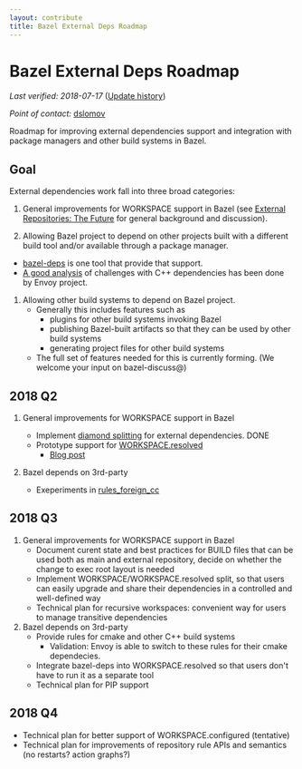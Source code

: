 ```yaml
---
layout: contribute
title: Bazel External Deps Roadmap
---
```


# Bazel External Deps Roadmap

*Last verified: 2018-07-17*
([Update history](https://github.com/bazelbuild/bazel-website/commits/master/roadmaps/external-deps.md))

*Point of contact:* [dslomov](https://github.com/dslomov)

Roadmap for improving external dependencies support and integration with
package managers and other build systems in Bazel.

## Goal

External dependencies work fall into three broad categories:

1.  General improvements for WORKSPACE support in Bazel (see
   [External Repositories: The Future](https://docs.google.com/document/d/13OlvrQcPG15cnrY5InEwJ4J3rV_ykHTuHqEZVTqY2lk/)
   for general background and discussion).

1.  Allowing Bazel project to depend on other projects built with a different build tool and/or
   available through a package manager.
   *  [bazel-deps](https://github.com/johnynek/bazel-deps) is one tool that provide that support.
   *  [A good analysis](https://blog.envoyproxy.io/external-c-dependency-management-in-bazel-dd37477422f5)
      of challenges with C++ dependencies has been done by Envoy project.

1. Allowing other build systems to depend on Bazel project.
   *   Generally this includes features such as
       -   plugins for other build systems invoking Bazel
       -   publishing Bazel-built artifacts so that they can be used by other build systems
       -   generating project files  for other build systems
   *  The full set of features needed for this is currently forming. (We welcome your input on bazel-discuss@)


## 2018 Q2

1. General improvements for WORKSPACE support in Bazel
   *   Implement [diamond splitting](https://docs.google.com/document/d/1254CQ8T4Rmeasg4NO1NPail2kLPC50VJ7Ok6JsoSe-c/)
       for external dependencies. DONE
   *   Prototype support for [WORKSPACE.resolved](https://docs.google.com/document/d/1kVNXcw3nLlfFQRR_87SGOka9DJ8nnawlYHUIK4m3s0I/)
       -   [Blog post](https://blog.bazel.build/2018/07/09/bazel-sync-and-resolved-file.html)

1. Bazel depends on 3rd-party
   *   Exeperiments in [rules\_foreign\_cc](https://github.com/bazelbuild/rules_foreign_cc)

## 2018 Q3

1. General improvements for WORKSPACE support in Bazel
   *   Document curent state and best practices for BUILD files that can be used both as main and external
       repository, decide on whether the change to exec root layout is needed
   *   Implement WORKSPACE/WORKSPACE.resolved split, so that users can easily upgrade and share their
       dependencies in a controlled and well-defined way
   *   Technical plan for recursive workspaces: convenient way for users to manage transitive dependencies
1. Bazel depends on 3rd-party
   *   Provide rules for cmake and other C++ build systems
        -    Validation: Envoy is able to switch to these rules for their cmake dependecies.
   *   Integrate bazel-deps into WORKSPACE.resolved so that users don't have to run it as a separate tool
   *   Technical plan for PIP support

## 2018 Q4
   *   Technical plan for better support of WORKSPACE.configured (tentative)
   *   Technical plan for improvements of repository rule APIs and semantics (no restarts? action graphs?)
